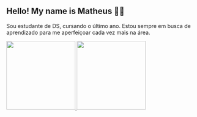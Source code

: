 ## Hello! My name is Matheus 👋🏻

Sou estudante de DS, cursando o último ano. Estou sempre em busca de aprendizado para me aperfeiçoar cada vez mais na área.

<div>
<a href="https://github.com/seu-usuário-aqui">
<img height="180em" src="https://github-readme-stats.vercel.app/api/top-langs/?username=mat1135&layout=compact&langs_count=7"/>
<img height="180em" src="https://github-readme-stats.vercel.app/api?username=mat1135&show_icons=true&include_all_commits=true&count_private=true"/>
</div>
